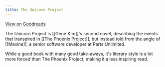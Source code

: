 ```yaml
---
title: The Unicorn Project
---
```


 [View on Goodreads](https://www.goodreads.com/en/book/show/44333183-the-unicorn-project)

The Unicorn Project is [[Gene Kim]]'s second novel, describing the events that transpired in [[The Phoenix Project]], but instead told from the angle of [[Maxine]], a senior software developer at Parts Unlimited.

While a good book with many good take-aways, it's literary style is a lot more forced than The Phoenix Project, making it a less inspiring read.